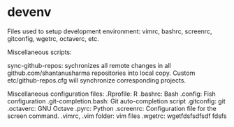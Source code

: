 devenv
=================

Files used to setup development environment: vimrc, bashrc, screenrc, gitconfig, wgetrc, octaverc, etc.

Miscellaneous scripts:

sync-github-repos: sychronizes all remote changes in all github.com/shantanusharma repositories into local copy. Custom etc/github-repos.cfg will synchronize corresponding projects.

Miscellaneous configuration files:
.Rprofile: R 
.bashrc: Bash
.config: Fish configuration
.git-completion.bash: Git auto-completion script
.gitconfig: git 
.octaverc: GNU Octave 
.pyrc: Python
.screenrc: Configuration file for the screen command.
.vimrc, .vim folder: vim  files
.wgetrc: wgetfdsfsdfsdf
fdsfs
